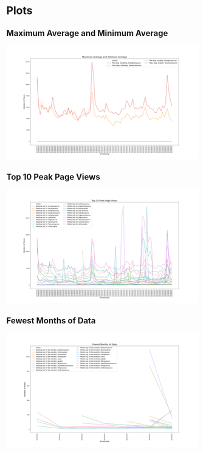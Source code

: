 # Plots 

## Maximum Average and Minimum Average
![plot](max_and_min_avg.png)

## Top 10 Peak Page Views
![plot](top_ten_page_peak_views.png)

## Fewest Months of Data
![plot](fewest_months_of_data.png)
